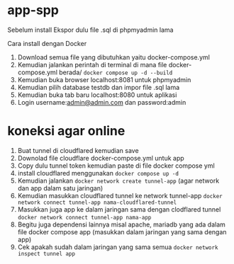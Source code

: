 # app-spp
Sebelum install Ekspor dulu file .sql di phpmyadmin lama

Cara install dengan Docker

1. Download semua file yang dibutuhkan yaitu docker-compose.yml
2. Kemudian jalankan perintah di terminal di mana file docker-compose.yml berada/ `docker compose up -d --build`
3. Kemudian buka browser localhost:8081 untuk phpmyadmin
4. Kemudian pilih database testdb dan impor file .sql lama
5. Kemudian buka tab baru localhost:8080 untuk aplikasi
6. Login username:admin@admin.com dan password:admin

# koneksi agar online

1. Buat tunnel di cloudflared kemudian save
2. Downolad file cloudflare docker-compose.yml untuk app
3. Copy dulu tunnel token kemudian paste di file docker compose yml
4. install cloudflared menggunakan `docker compose up -d`
5. Kemudian jalankan `docker network create tunnel-app` (agar network dan app dalam satu jaringan)
6. Kemudian masukkan cloudflared tunnel ke network tunnel-app `docker network connect tunnel-app nama-cloudflared-tunnel`
7. Masukkan juga app ke dalam jaringan sama dengan clodflared tunnel `docker network connect tunnel-app nama-app`
8. Begitu juga dependensi lainnya misal apache, mariadb yang ada dalam file docker compose app (masukkan dalam jaringan yang sama dengan app)
9. Cek apakah sudah dalam jaringan yang sama semua `docker network inspect tunnel app`
